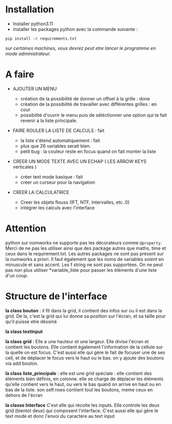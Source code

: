 # Installation

- Installer python3.11
- installer les packages python avec la commande suivante : 

```
pip install -r requirements.txt
```
*sur certaines machines, vous devrez peut etre lancer le programme en mode administrateur.*

# A faire 

- AJOUTER UN MENU 
    - création de la possibilité de donner un offset à la grille : done
    - création de la possibilité de travailler avec différentes grilles : en cour
    - possibilité d'ouvrir le menu puis de séléctionner une option qui te fait revenir a la liste principale.

- FAIRE ROULER LA LISTE DE CALCULS  : fait
    - la liste s'étend automatiquement : fait
    - plus que 26 variables serait bien. 
    - petit bug : la couleur reste en focus quand on fait monter la liste
- CREER UN MODE TEXTE AVEC UN ECHAP ( LES ARROW KEYS verticales ) 
    - créer text mode basique : fait
    - créer un curseur pour la navigation

- CREER LA CALCULATRICE
    - Creer les objets flouss (IFT, NTF, Intervalles, etc..0)
    - intégrer les calculs avec l'interface

# Attention

python sur nomworks ne supporte pas les décorateurs comme ```@property```. Merci de ne pas les utiliser ainsi que des package autres que maths, time et ceux dans le requirement.txt. Les autres packages ne sont pas présent sur la numworks a priori. Il faut également que les noms de variables soient en minuscule et sans accent. Les f string ne sont pas supportées. On ne peut pas non plus utiliser *variable_liste pour passer les éléments d'une liste d'un coup.


# Structure de l'interface 
**la class bouton** : il fit dans la grid, il contient des infos sur ou il est dans la grid. De la, c'est la grid qui lui donne sa position sur l'écran, et sa taille pour qu'il puisse etre déssiné


**la class textinput**

**la class grid** : Elle a une hauteur et une largeur. Elle divise l'écran et contient les boutons. Elle contient également l'information de la cellule sur la quelle on est focus. C'est aussi elle qui gère le fait de focuser une de ses cell, et de déplacer le focus vers le haut ou le bas. on y ajoute des boutons via add bouton. 

**la class liste_principale** : elle est une grid spéciale : elle contient des éléments bien définis, en colonne. elle se charge de déplacer les éléments qu'elle contient vers le haut, ou vers le bas quand on arrive en haut ou en bas de la liste. son self.rows contient tout les boutons, meme ceux en dehors de l'écran


**la classe Interface**
C'est elle qui récolte les inputs. Elle controle les deux grid (bientot deux) qui composent l'interface. C'est aussi elle qui gère le text mode et donc l'envoi du caractère au text input

